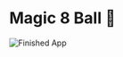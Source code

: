 

# Magic 8 Ball 🎱


![Finished App](https://github.com/londonappbrewery/Images/blob/master/8-ball-flutter-gif.gif)

